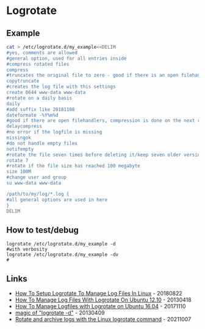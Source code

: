 # Logrotate

## Example

```bash
cat > /etc/logrotate.d/my_example<<DELIM
#yes, comments are allowed
#general option, used for all entries inside
#compress rotated files
compress
#truncates the original file to zero - good if there is an open filehandler *but* you might loose some messages
copytruncate
#creates the log file with this settings
create 0644 www-data www-data
#rotate on a daily basis
daily
#add suffix like 20181108
dateformate -%Y%m%d
#good if there are open filehandlers, compression is done on the next rotation cycle
delaycompress
#no error if the logfile is missing
missingok
#do not handle empty files
notifempty
#rotate the file seven times before deleting it/keep seven older versions
rotate 7
#rotate if the file size has reached 100 megabyte
size 100M
#change user and group
su www-data www-data

/path/to/my/log/*.log {
#all general options are used in here
}
DELIM
```

## How to test/debug

```
logrotate /etc/logrotate.d/my_example -d
#with verbosity
logrotate /etc/logrotate.d/my_example -dv
#
```

## Links

* [How To Setup Logrotate To Manage Log Files In Linux](https://www.looklinux.com/how-to-setup-logrotate-to-manage-log-files-in-linux/) - 20180822
* [How To Manage Log Files With Logrotate On Ubuntu 12.10](https://www.digitalocean.com/community/tutorials/how-to-manage-log-files-with-logrotate-on-ubuntu-12-10) - 20130418
* [How To Manage Logfiles with Logrotate on Ubuntu 16.04](https://www.digitalocean.com/community/tutorials/how-to-manage-logfiles-with-logrotate-on-ubuntu-16-04) - 20171110
* [magic of "logrotate -d"](https://ihazem.wordpress.com/2013/04/09/logrotate-olddir-directive-and-executing-logrotate-for-first-time/) - 20130409
* [Rotate and archive logs with the Linux logrotate command](https://opensource.com/article/21/10/linux-logrotate) - 20211007

